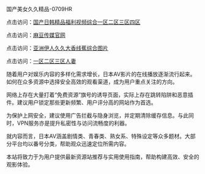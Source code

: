 国产美女久久精品-0709HR

点击访问：<a href="https://heiliaoxqkkct.pages.dev">国产日韩精品福利视频综合一区二区三区四区</a>

点击访问：<a href="https://heiliaozj3tjd.pages.dev">麻豆传媒官网</a>

点击访问：<a href="https://heiliaoe8ajia.pages.dev">亚洲伊人久久大香线蕉综合图片</a>

点击访问：<a href="https://heiliaozj3tjd.pages.dev">一区二区三区人妻</a>


随着用户对娱乐内容的多样化需求增长，日本AV影片的在线播放逐渐流行起来。如何在众多资源中选择安全高效的观看渠道，成为用户重点关注的方向。

网络上存在大量打着“免费资源”旗号的诱导页面，实际上存在跳转陷阱和恶意插件。建议用户锁定那些更新频繁、用户评分高的网站作为首选。

为保护上网安全，建议使用广告拦截与隐身浏览，并定期清除缓存信息。与此同时，VPN服务亦是提升私密性与访问流畅度的利器。

就内容而言，日本AV涵盖剧情类、青春类、熟女系、特殊设定等众多题材。大部分平台均以番号分类，帮助观众迅速定位所需内容。

本站将致力于为用户提供最新资源站推荐与实用使用指南，帮助构建高效、安全的观影体验。

<span style="display:none;">[Canonical link]( https://github.com/vk20250709/545322 ）</span>
